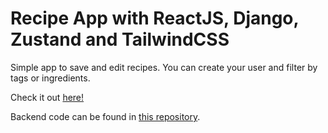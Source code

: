 # Recipe App with ReactJS, Django, Zustand and TailwindCSS

Simple app to save and edit recipes. You can create your user and filter by tags or ingredients. 

Check it out [here!](https://recipes-to-remember.netlify.app/)

Backend code can be found in [this repository](https://github.com/krashen/recipe-app-api).

